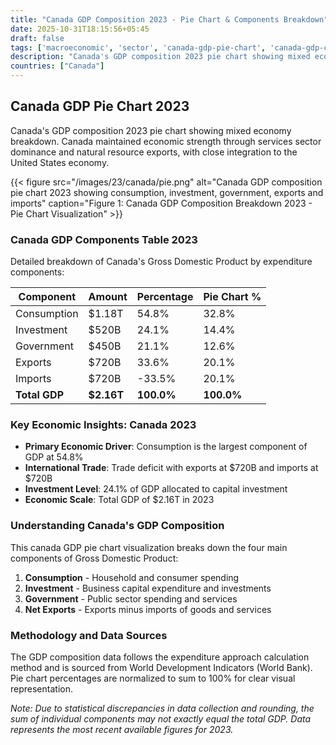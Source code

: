 ```yaml
---
title: "Canada GDP Composition 2023 - Pie Chart & Components Breakdown"
date: 2025-10-31T18:15:56+05:45
draft: false
tags: ['macroeconomic', 'sector', 'canada-gdp-pie-chart', 'canada-gdp-components', 'canadian-economy', 'gdp-pie-chart', 'economic-pie', 'gdp-breakdown', 'macroeconomic', 'resource-exports', 'services-economy', 'north-american-trade']
description: "Canada's GDP composition 2023 pie chart showing mixed economy breakdown. Canada maintained economic strength through services sector dominance and natural resource exports, with close integration to the United States economy."
countries: ["Canada"]
---
```


## Canada GDP Pie Chart 2023

Canada's GDP composition 2023 pie chart showing mixed economy breakdown. Canada maintained economic strength through services sector dominance and natural resource exports, with close integration to the United States economy.

{{< figure src="/images/23/canada/pie.png" 
alt="Canada GDP composition pie chart 2023 showing consumption, investment, government, exports and imports"
caption="Figure 1: Canada GDP Composition Breakdown 2023 - Pie Chart Visualization" >}}

### Canada GDP Components Table 2023

Detailed breakdown of Canada's Gross Domestic Product by expenditure components:

| Component | Amount | Percentage | Pie Chart % |
|-----------|--------|------------|-------------|
| Consumption | $1.18T | 54.8% | 32.8% |
| Investment | $520B | 24.1% | 14.4% |
| Government | $450B | 21.1% | 12.6% |
| Exports | $720B | 33.6% | 20.1% |
| Imports | $720B | -33.5% | 20.1% |
| **Total GDP** | **$2.16T** | **100.0%** | **100.0%** |

### Key Economic Insights: Canada 2023

- **Primary Economic Driver**: Consumption is the largest component of GDP at 54.8%
- **International Trade**: Trade deficit with exports at $720B and imports at $720B
- **Investment Level**: 24.1% of GDP allocated to capital investment
- **Economic Scale**: Total GDP of $2.16T in 2023

### Understanding Canada's GDP Composition

This canada GDP pie chart visualization breaks down the four main components of Gross Domestic Product:

1. **Consumption** - Household and consumer spending
2. **Investment** - Business capital expenditure and investments  
3. **Government** - Public sector spending and services
4. **Net Exports** - Exports minus imports of goods and services

### Methodology and Data Sources

The GDP composition data follows the expenditure approach calculation method and is sourced from World Development Indicators (World Bank). Pie chart percentages are normalized to sum to 100% for clear visual representation.

*Note: Due to statistical discrepancies in data collection and rounding, the sum of individual components may not exactly equal the total GDP. Data represents the most recent available figures for 2023.*

